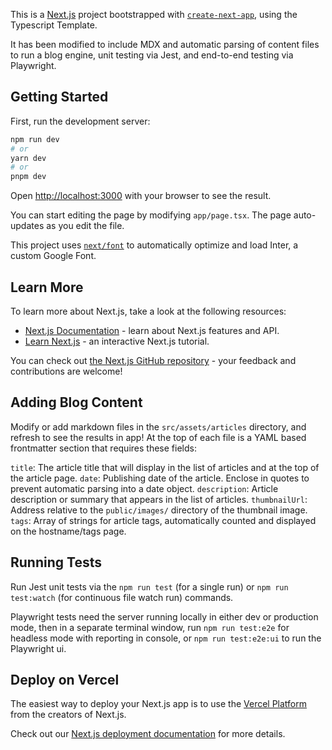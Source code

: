This is a [Next.js](https://nextjs.org/) project bootstrapped with [`create-next-app`](https://github.com/vercel/next.js/tree/canary/packages/create-next-app), using the Typescript Template.

It has been modified to include MDX and automatic parsing of content files to run a blog engine, unit testing via Jest, and end-to-end testing via Playwright.

## Getting Started

First, run the development server:

```bash
npm run dev
# or
yarn dev
# or
pnpm dev
```

Open [http://localhost:3000](http://localhost:3000) with your browser to see the result.

You can start editing the page by modifying `app/page.tsx`. The page auto-updates as you edit the file.

This project uses [`next/font`](https://nextjs.org/docs/basic-features/font-optimization) to automatically optimize and load Inter, a custom Google Font.

## Learn More

To learn more about Next.js, take a look at the following resources:

- [Next.js Documentation](https://nextjs.org/docs) - learn about Next.js features and API.
- [Learn Next.js](https://nextjs.org/learn) - an interactive Next.js tutorial.

You can check out [the Next.js GitHub repository](https://github.com/vercel/next.js/) - your feedback and contributions are welcome!

## Adding Blog Content

Modify or add markdown files in the `src/assets/articles` directory, and refresh to see the results in app!  At the top of each file is a YAML based frontmatter section that requires these fields:

`title`: The article title that will display in the list of articles and at the top of the article page.
`date`: Publishing date of the article. Enclose in quotes to prevent automatic parsing into a date object.
`description`: Article description or summary that appears in the list of articles.
`thumbnailUrl`: Address relative to the `public/images/` directory of the thumbnail image.
`tags`: Array of strings for article tags, automatically counted and displayed on the hostname/tags page.

## Running Tests

Run Jest unit tests via the `npm run test` (for a single run) or `npm run test:watch` (for continuous file watch run) commands.  

Playwright tests need the server running locally in either dev or production mode, then in a separate terminal window, run `npm run test:e2e` for headless mode with reporting in console, or `npm run test:e2e:ui` to run the Playwright ui.

## Deploy on Vercel

The easiest way to deploy your Next.js app is to use the [Vercel Platform](https://vercel.com/new?utm_medium=default-template&filter=next.js&utm_source=create-next-app&utm_campaign=create-next-app-readme) from the creators of Next.js.

Check out our [Next.js deployment documentation](https://nextjs.org/docs/deployment) for more details.
